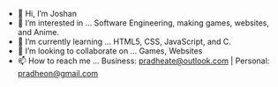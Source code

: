 - 👋 Hi, I’m Joshan
- 👀 I’m interested in ... 
        Software Engineering,
        making games, websites, and
        Anime.
- 🌱 I’m currently learning ...
        HTML5, CSS, JavaScript, and C.
- 💞️ I’m looking to collaborate on ...
        Games,
        Websites
- 📫 How to reach me ...
        Business: pradheate@outlook.com |
        Personal: pradheon@gmail.com

<!---
Pradheon/Pradheon is a ✨ special ✨ repository because its `README.md` (this file) appears on your GitHub profile.
You can click the Preview link to take a look at your changes.
--->
